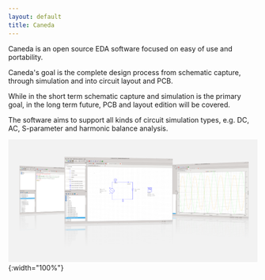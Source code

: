 ```yaml
---
layout: default
title: Caneda
---
```


Caneda is an open source EDA software focused on easy of use and portability.

Caneda's goal is the complete design process from schematic capture, through simulation and into circuit layout and PCB. 

While in the short term schematic capture and simulation is the primary goal, in the long term future, PCB and layout edition will be covered. 

The software aims to support all kinds of circuit simulation types, e.g. DC, AC, S-parameter and harmonic balance analysis.

![Caneda sample screenshots ](./images/caneda.png){:width="100%"}
